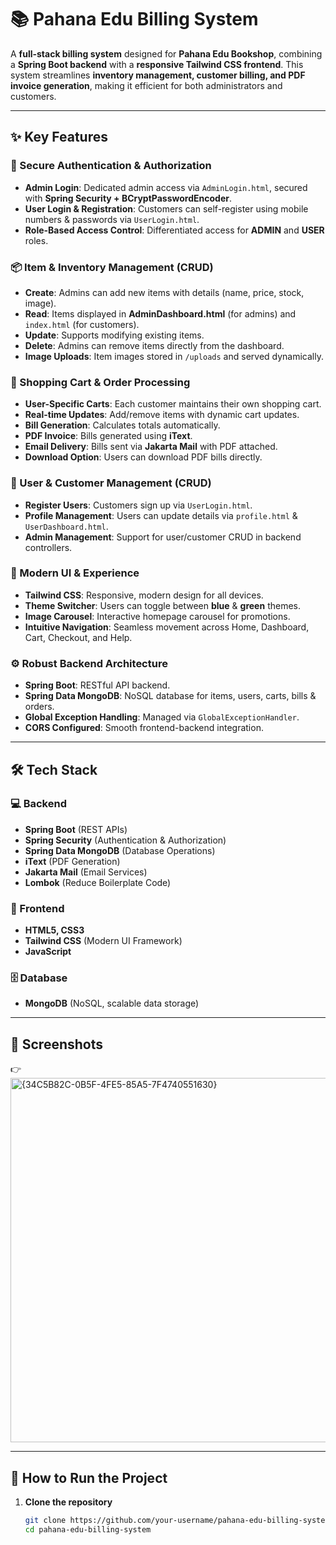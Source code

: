 # 📚 Pahana Edu Billing System  

A **full-stack billing system** designed for **Pahana Edu Bookshop**, combining a **Spring Boot backend** with a **responsive Tailwind CSS frontend**. This system streamlines **inventory management, customer billing, and PDF invoice generation**, making it efficient for both administrators and customers.  

---

## ✨ Key Features  

### 🔐 Secure Authentication & Authorization  
- **Admin Login**: Dedicated admin access via `AdminLogin.html`, secured with **Spring Security + BCryptPasswordEncoder**.  
- **User Login & Registration**: Customers can self-register using mobile numbers & passwords via `UserLogin.html`.  
- **Role-Based Access Control**: Differentiated access for **ADMIN** and **USER** roles.  

### 📦 Item & Inventory Management (CRUD)  
- **Create**: Admins can add new items with details (name, price, stock, image).  
- **Read**: Items displayed in **AdminDashboard.html** (for admins) and `index.html` (for customers).  
- **Update**: Supports modifying existing items.  
- **Delete**: Admins can remove items directly from the dashboard.  
- **Image Uploads**: Item images stored in `/uploads` and served dynamically.  

### 🛒 Shopping Cart & Order Processing  
- **User-Specific Carts**: Each customer maintains their own shopping cart.  
- **Real-time Updates**: Add/remove items with dynamic cart updates.  
- **Bill Generation**: Calculates totals automatically.  
- **PDF Invoice**: Bills generated using **iText**.  
- **Email Delivery**: Bills sent via **Jakarta Mail** with PDF attached.  
- **Download Option**: Users can download PDF bills directly.  

### 👥 User & Customer Management (CRUD)  
- **Register Users**: Customers sign up via `UserLogin.html`.  
- **Profile Management**: Users can update details via `profile.html` & `UserDashboard.html`.  
- **Admin Management**: Support for user/customer CRUD in backend controllers.  

### 🎨 Modern UI & Experience  
- **Tailwind CSS**: Responsive, modern design for all devices.  
- **Theme Switcher**: Users can toggle between **blue** & **green** themes.  
- **Image Carousel**: Interactive homepage carousel for promotions.  
- **Intuitive Navigation**: Seamless movement across Home, Dashboard, Cart, Checkout, and Help.  

### ⚙️ Robust Backend Architecture  
- **Spring Boot**: RESTful API backend.  
- **Spring Data MongoDB**: NoSQL database for items, users, carts, bills & orders.  
- **Global Exception Handling**: Managed via `GlobalExceptionHandler`.  
- **CORS Configured**: Smooth frontend-backend integration.  

---

## 🛠️ Tech Stack  

### 💻 Backend  
- **Spring Boot** (REST APIs)  
- **Spring Security** (Authentication & Authorization)  
- **Spring Data MongoDB** (Database Operations)  
- **iText** (PDF Generation)  
- **Jakarta Mail** (Email Services)  
- **Lombok** (Reduce Boilerplate Code)  

### 🎨 Frontend  
- **HTML5, CSS3**  
- **Tailwind CSS** (Modern UI Framework)  
- **JavaScript**  

### 🗄️ Database  
- **MongoDB** (NoSQL, scalable data storage)  

---

## 📸 Screenshots  

👉 <img width="1339" height="583" alt="{34C5B82C-0B5F-4FE5-85A5-7F4740551630}" src="https://github.com/user-attachments/assets/2ed45cac-a34d-4d92-b39d-874e94bbb1fe" />

---

## 🚀 How to Run the Project  

1. **Clone the repository**  
   ```bash
   git clone https://github.com/your-username/pahana-edu-billing-system.git
   cd pahana-edu-billing-system
